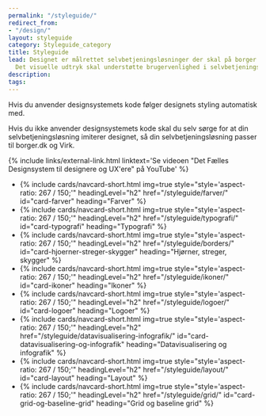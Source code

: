 ```yaml
---
permalink: "/styleguide/"
redirect_from:
- "/design/"
layout: styleguide
category: Styleguide_category
title: Styleguide
lead: Designet er målrettet selvbetjeningsløsninger der skal på borger.dk og Virk.
  Det visuelle udtryk skal understøtte brugervenlighed i selvbetjeningsløsninger.
description:
tags:
---
```


Hvis du anvender designsystemets kode følger designets styling automatisk med.

Hvis du ikke anvender designsystemets kode skal du selv sørge for at din selvbetjeningsløsning imiterer designet, så din selvbetjeningsløsning passer til borger.dk og Virk.

<div class="mt-6 mb-7">
{% include links/external-link.html linktext='Se videoen "Det Fælles Designsystem til designere og UX&apos;ere" på YouTube' %} 
</div>

<ul class="row card-row">
    <li class="col-12 col-sm-6 col-md-4">
        {% include cards/navcard-short.html img=true style="style='aspect-ratio: 267 / 150;'" headingLevel="h2"
        href="/styleguide/farver/"
        id="card-farver"
        heading="Farver"
        %}
    </li>
    <li class="col-12 col-sm-6 col-md-4">
        {% include cards/navcard-short.html img=true style="style='aspect-ratio: 267 / 150;'" headingLevel="h2"
        href="/styleguide/typografi/"
        id="card-typografi"
        heading="Typografi"
        %}
    </li><li class="col-12 col-sm-6 col-md-4">
        {% include cards/navcard-short.html img=true style="style='aspect-ratio: 267 / 150;'" headingLevel="h2"
        href="/styleguide/borders/"
        id="card-hjoerner-streger-skygger"
        heading="Hjørner, streger, skygger"
        %}
    </li><li class="col-12 col-sm-6 col-md-4">
        {% include cards/navcard-short.html img=true style="style='aspect-ratio: 267 / 150;'" headingLevel="h2"
        href="/styleguide/ikoner/"
        id="card-ikoner"
        heading="Ikoner"
        %}
    </li><li class="col-12 col-sm-6 col-md-4">
        {% include cards/navcard-short.html img=true style="style='aspect-ratio: 267 / 150;'" headingLevel="h2"
        href="/styleguide/logoer/"
        id="card-logoer"
        heading="Logoer"
        %}
    </li><li class="col-12 col-sm-6 col-md-4">
        {% include cards/navcard-short.html img=true style="style='aspect-ratio: 267 / 150;'" headingLevel="h2"
        href="/styleguide/datavisualisering-infografik/"
        id="card-datavisualisering-og-infografik"
        heading="Datavisualisering og infografik"
        %}
    </li><li class="col-12 col-sm-6 col-md-4">
        {% include cards/navcard-short.html img=true style="style='aspect-ratio: 267 / 150;'" headingLevel="h2"
        href="/styleguide/layout/"
        id="card-layout"
        heading="Layout"
        %}
    </li><li class="col-12 col-sm-6 col-md-4">
        {% include cards/navcard-short.html img=true style="style='aspect-ratio: 267 / 150;'" headingLevel="h2"
        href="/styleguide/grid/"
        id="card-grid-og-baseline-grid"
        heading="Grid og baseline grid"
        %}
    </li>
</ul>